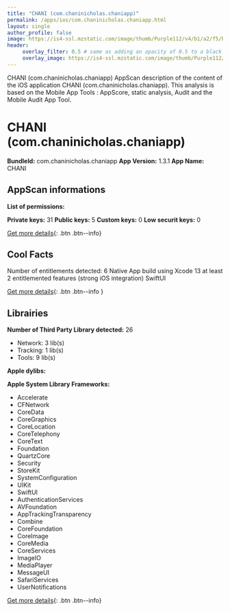 ```yaml
---
title: "CHANI (com.chaninicholas.chaniapp)"
permalink: /apps/ios/com.chaninicholas.chaniapp.html
layout: single
author_profile: false
image: https://is4-ssl.mzstatic.com/image/thumb/Purple112/v4/b1/a2/f5/b1a2f5ac-b7d9-676b-2e9e-5d9626f381d3/AppIcon-1x_U007emarketing-0-7-0-85-220.png/512x512bb.jpg
header: 
     overlay_filter: 0.5 # same as adding an opacity of 0.5 to a black background
     overlay_image: https://is4-ssl.mzstatic.com/image/thumb/Purple112/v4/b1/a2/f5/b1a2f5ac-b7d9-676b-2e9e-5d9626f381d3/AppIcon-1x_U007emarketing-0-7-0-85-220.png/512x512bb.jpg
---
```

CHANI (com.chaninicholas.chaniapp) AppScan description of the content of the iOS application CHANI (com.chaninicholas.chaniapp). This analysis is based on the Mobile App Tools : AppScore, static analysis, Audit and the Mobile Audit App Tool.

# CHANI (com.chaninicholas.chaniapp)

**BundleId:** com.chaninicholas.chaniapp
**App Version:** 1.3.1
**App Name:** CHANI


## AppScan informations 

**List of permissions:** 
  
  
**Private keys:** 31
**Public keys:** 5
**Custom keys:** 0
**Low securit keys:** 0
  
[Get more details](/pricing.html){: .btn .btn--info}

## Cool Facts

Number of entitlements detected: 6
Native App
build using Xcode 13
at least 2 entitlemented features (strong iOS integration)
SwiftUI
  
[Get more details](/pricing.html){: .btn .btn--info }

## Librairies 
**Number of Third Party Library detected:** 26
- Network: 3 lib(s)
- Tracking: 1 lib(s)
- Tools: 9 lib(s)


**Apple dylibs:**


**Apple System Library Frameworks:**
- Accelerate
- CFNetwork
- CoreData
- CoreGraphics
- CoreLocation
- CoreTelephony
- CoreText
- Foundation
- QuartzCore
- Security
- StoreKit
- SystemConfiguration
- UIKit
- SwiftUI
- AuthenticationServices
- AVFoundation
- AppTrackingTransparency
- Combine
- CoreFoundation
- CoreImage
- CoreMedia
- CoreServices
- ImageIO
- MediaPlayer
- MessageUI
- SafariServices
- UserNotifications


  
[Get more details](/pricing.html){: .btn .btn--info}

